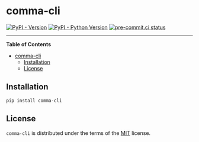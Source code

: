 # comma-cli

[![PyPI - Version](https://img.shields.io/pypi/v/comma-cli.svg)](https://pypi.org/project/comma-cli)
[![PyPI - Python Version](https://img.shields.io/pypi/pyversions/comma-cli.svg)](https://pypi.org/project/comma-cli)
[![pre-commit.ci status](https://results.pre-commit.ci/badge/github/FlavioAmurrioCS/comma/main.svg)](https://results.pre-commit.ci/latest/github/FlavioAmurrioCS/comma/main)

-----

**Table of Contents**

- [comma-cli](#comma-cli)
  - [Installation](#installation)
  - [License](#license)

## Installation

```console
pip install comma-cli
```

## License

`comma-cli` is distributed under the terms of the [MIT](https://spdx.org/licenses/MIT.html) license.
